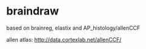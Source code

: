 # braindraw

based on brainreg, elastix and AP_histology/allenCCF

allen atlas: http://data.cortexlab.net/allenCCF/

